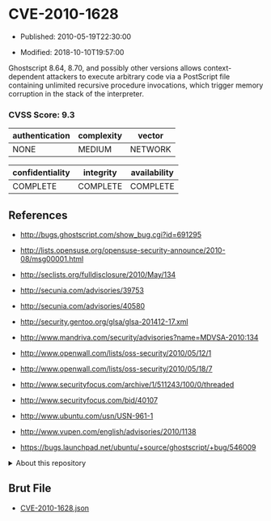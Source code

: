# CVE-2010-1628

- Published: 2010-05-19T22:30:00

- Modified: 2018-10-10T19:57:00

Ghostscript 8.64, 8.70, and possibly other versions allows context-dependent attackers to execute arbitrary code via a PostScript file containing unlimited recursive procedure invocations, which trigger memory corruption in the stack of the interpreter.

### CVSS Score: **9.3**

| authentication | complexity | vector |
| --- | --- | --- |
| NONE | MEDIUM | NETWORK |

| confidentiality | integrity | availability |
| --- | --- | --- |
| COMPLETE | COMPLETE | COMPLETE |

## References

* http://bugs.ghostscript.com/show_bug.cgi?id=691295

* http://lists.opensuse.org/opensuse-security-announce/2010-08/msg00001.html

* http://seclists.org/fulldisclosure/2010/May/134

* http://secunia.com/advisories/39753

* http://secunia.com/advisories/40580

* http://security.gentoo.org/glsa/glsa-201412-17.xml

* http://www.mandriva.com/security/advisories?name=MDVSA-2010:134

* http://www.openwall.com/lists/oss-security/2010/05/12/1

* http://www.openwall.com/lists/oss-security/2010/05/18/7

* http://www.securityfocus.com/archive/1/511243/100/0/threaded

* http://www.securityfocus.com/bid/40107

* http://www.ubuntu.com/usn/USN-961-1

* http://www.vupen.com/english/advisories/2010/1138

* https://bugs.launchpad.net/ubuntu/+source/ghostscript/+bug/546009

<details>
<summary>About this repository</summary> 

  This repository is part of the project [Live Hack CVE](https://github.com/Live-Hack-CVE). Main website can be found [www.live-hack.org](https://www.live-hack.org) 
  
  Made by [Sn0wAlice](https://github.com/Sn0wAlice) for the people that care about security and need to have a feed of the latest CVEs. Hope you enjoy it, don't forget to star the repo and follow me on [Twitter](https://twitter.com/Sn0wAlice) and [Github](https://github.com/Sn0wAlice). And that is my [personnal website](https://www.alice-snow.me/)

  - [Home Page](https://github.com/Live-Hack-CVE)
  - [Framework](https://github.com/Live-Hack-CVE/cve-framework)
  - [CVE database](https://github.com/Live-Hack-CVE/full_database)
  - [Changelog](https://github.com/Live-Hack-CVE/Changelog)
</details>

## Brut File

* [CVE-2010-1628.json](https://raw.githubusercontent.com/Live-Hack-CVE/full_database/main/cves/2010/CVE-2010-1628.json)

